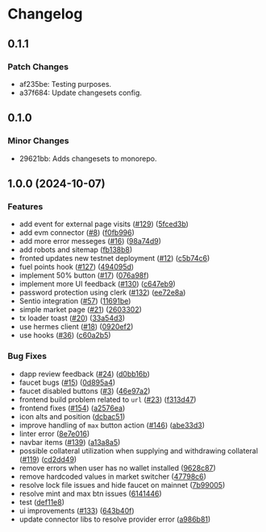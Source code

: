 # Changelog

## 0.1.1

### Patch Changes

- af235be: Testing purposes.
- a37f684: Update changesets config.

## 0.1.0

### Minor Changes

- 29621bb: Adds changesets to monorepo.

## 1.0.0 (2024-10-07)

### Features

- add event for external page visits ([#129](https://github.com/pseudobun/swaylend-monorepo/issues/129)) ([5fced3b](https://github.com/pseudobun/swaylend-monorepo/commit/5fced3bffadda476270447b80f1286b17d1fb0fb))
- add evm connector ([#8](https://github.com/pseudobun/swaylend-monorepo/issues/8)) ([f0fb996](https://github.com/pseudobun/swaylend-monorepo/commit/f0fb996b7d85f892b2632df32da79ce7439bb553))
- add more error messeges ([#16](https://github.com/pseudobun/swaylend-monorepo/issues/16)) ([98a74d9](https://github.com/pseudobun/swaylend-monorepo/commit/98a74d946aefea1aa07193d334d1d357646ce25f))
- add robots and sitemap ([fb138b8](https://github.com/pseudobun/swaylend-monorepo/commit/fb138b806cf3001b3777ca1e6adfd03144a2bfb4))
- fronted updates new testnet deployment ([#12](https://github.com/pseudobun/swaylend-monorepo/issues/12)) ([c5b74c6](https://github.com/pseudobun/swaylend-monorepo/commit/c5b74c69239b38e181c6aed1d530cad353111c94))
- fuel points hook ([#127](https://github.com/pseudobun/swaylend-monorepo/issues/127)) ([494095d](https://github.com/pseudobun/swaylend-monorepo/commit/494095d697011149b419154b55650bf7a232ee7c))
- implement 50% button ([#17](https://github.com/pseudobun/swaylend-monorepo/issues/17)) ([076a98f](https://github.com/pseudobun/swaylend-monorepo/commit/076a98f0fe00680694dff03a7f95875d1da6bd59))
- implement more UI feedback ([#130](https://github.com/pseudobun/swaylend-monorepo/issues/130)) ([c647eb9](https://github.com/pseudobun/swaylend-monorepo/commit/c647eb9beca96e48645b2c0bf9af6004073a9e7d))
- password protection using clerk ([#132](https://github.com/pseudobun/swaylend-monorepo/issues/132)) ([ee72e8a](https://github.com/pseudobun/swaylend-monorepo/commit/ee72e8a4739ba4a02c303897ed23311d76a43e7f))
- Sentio integration ([#57](https://github.com/pseudobun/swaylend-monorepo/issues/57)) ([11691be](https://github.com/pseudobun/swaylend-monorepo/commit/11691beddc3f88122e44861b043a1d755cfce4f5))
- simple market page ([#21](https://github.com/pseudobun/swaylend-monorepo/issues/21)) ([2603302](https://github.com/pseudobun/swaylend-monorepo/commit/2603302a27df0838126293ffb34f6ae3fc07e811))
- tx loader toast ([#20](https://github.com/pseudobun/swaylend-monorepo/issues/20)) ([33a54d3](https://github.com/pseudobun/swaylend-monorepo/commit/33a54d38099cc3383cd58887ca3603505f50ad66))
- use hermes client ([#18](https://github.com/pseudobun/swaylend-monorepo/issues/18)) ([0920ef2](https://github.com/pseudobun/swaylend-monorepo/commit/0920ef2f79f343917fa873a6d68be9c792827ffb))
- use hooks ([#36](https://github.com/pseudobun/swaylend-monorepo/issues/36)) ([c60a2b5](https://github.com/pseudobun/swaylend-monorepo/commit/c60a2b5ea38f93713d27af1fa34f9441f922459d))

### Bug Fixes

- dapp review feedback ([#24](https://github.com/pseudobun/swaylend-monorepo/issues/24)) ([d0bb16b](https://github.com/pseudobun/swaylend-monorepo/commit/d0bb16b76af43ac072cbd867af8609dedda2dbef))
- faucet bugs ([#15](https://github.com/pseudobun/swaylend-monorepo/issues/15)) ([0d895a4](https://github.com/pseudobun/swaylend-monorepo/commit/0d895a413fcd0e7bb8c3f338b6325aa7da7e6135))
- faucet disabled buttons ([#3](https://github.com/pseudobun/swaylend-monorepo/issues/3)) ([46e97a2](https://github.com/pseudobun/swaylend-monorepo/commit/46e97a210e799c872b65f05ffde3d70718688f8e))
- frontend build problem related to `url` ([#23](https://github.com/pseudobun/swaylend-monorepo/issues/23)) ([f313d47](https://github.com/pseudobun/swaylend-monorepo/commit/f313d47f651ad9ec9732358d30c8ad7fd3730fa6))
- frontend fixes ([#154](https://github.com/pseudobun/swaylend-monorepo/issues/154)) ([a2576ea](https://github.com/pseudobun/swaylend-monorepo/commit/a2576eaa6f3e87670eed3c94261950abe379195f))
- icon alts and position ([dcbac51](https://github.com/pseudobun/swaylend-monorepo/commit/dcbac5125cb5987e42437754df24b255c5633e6a))
- improve handling of `max` button action ([#146](https://github.com/pseudobun/swaylend-monorepo/issues/146)) ([abe33d3](https://github.com/pseudobun/swaylend-monorepo/commit/abe33d3e9c0741680932ae54f92f23ede1ae0124))
- linter error ([8e7e016](https://github.com/pseudobun/swaylend-monorepo/commit/8e7e016bc93c043972cc0e097fa97207c44ca472))
- navbar items ([#139](https://github.com/pseudobun/swaylend-monorepo/issues/139)) ([a13a8a5](https://github.com/pseudobun/swaylend-monorepo/commit/a13a8a5f3c2da8a794507eba1faf376b1efdf097))
- possible collateral utilization when supplying and withdrawing collateral ([#119](https://github.com/pseudobun/swaylend-monorepo/issues/119)) ([cd2dd49](https://github.com/pseudobun/swaylend-monorepo/commit/cd2dd49e35eee42bd4d92157e68d80cbe352f065))
- remove errors when user has no wallet installed ([9628c87](https://github.com/pseudobun/swaylend-monorepo/commit/9628c87947ae6eca6e850ac9a85e3e7ab88d0768))
- remove hardcoded values in market switcher ([47798c6](https://github.com/pseudobun/swaylend-monorepo/commit/47798c6c89f139c0d9da22d4da99c1bffb845cad))
- resolve lock file issues and hide faucet on mainnet ([7b99005](https://github.com/pseudobun/swaylend-monorepo/commit/7b990057b256e9853abb9e2f80fa40887b1babbe))
- resolve mint and max btn issues ([6141446](https://github.com/pseudobun/swaylend-monorepo/commit/614144641d8628e3df1181878bf5c60d9c6881c4))
- test ([def11e8](https://github.com/pseudobun/swaylend-monorepo/commit/def11e86391313ee3b4f1c016c50d302aa9a5634))
- ui improvements ([#133](https://github.com/pseudobun/swaylend-monorepo/issues/133)) ([643b40f](https://github.com/pseudobun/swaylend-monorepo/commit/643b40f3194a0f6ae6a07e70852d7080eaf41e6a))
- update connector libs to resolve provider error ([a986b81](https://github.com/pseudobun/swaylend-monorepo/commit/a986b81419b38fb2780f1a116e0b25e31bba8fbd))
